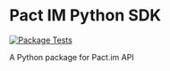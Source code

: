 
# Pact IM Python SDK
[![Package Tests](https://github.com/pact-im/sdk-python/actions/workflows/run-test.yml/badge.svg?branch=master)](https://github.com/pact-im/sdk-python/actions/workflows/run-test.yml)

A Python package for Pact.im API
